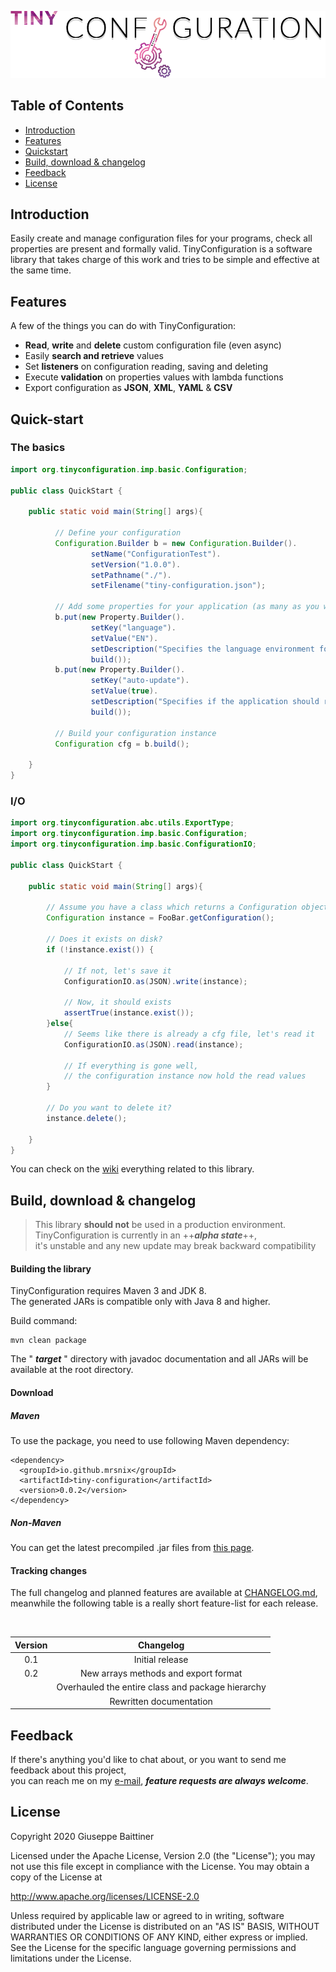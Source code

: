 <p align="center">
    <img alt="Logo" src="./img/TinyConfiguration.png">
</p>

## Table of Contents
- [Introduction](#introduction)
- [Features](#features)
- [Quickstart](#quick-start)
- [Build, download & changelog](#build-download--changelog)
- [Feedback](#feedback)
- [License](#license)

## Introduction
Easily create and manage configuration files for your programs, 
check all properties are present and formally valid. 
TinyConfiguration is a software library that takes charge of this work 
and tries to be simple and effective at the same time.

## Features
A few of the things you can do with TinyConfiguration:

* **Read**, **write** and **delete** custom configuration file (even async)
* Easily **search and retrieve** values
* Set **listeners** on configuration reading, saving and deleting
* Execute **validation** on properties values with lambda functions
* Export configuration as **JSON**, **XML**, **YAML** & **CSV**

## Quick-start

### The basics

```java
import org.tinyconfiguration.imp.basic.Configuration;

public class QuickStart {

    public static void main(String[] args){

          // Define your configuration 
          Configuration.Builder b = new Configuration.Builder().
                  setName("ConfigurationTest").
                  setVersion("1.0.0").
                  setPathname("./").
                  setFilename("tiny-configuration.json");

          // Add some properties for your application (as many as you want)
          b.put(new Property.Builder().
                  setKey("language").
                  setValue("EN").
                  setDescription("Specifies the language environment for the session").
                  build());
          b.put(new Property.Builder().
                  setKey("auto-update").
                  setValue(true).
                  setDescription("Specifies if the application should regularly check for new software releases").
                  build());

          // Build your configuration instance
          Configuration cfg = b.build();

    }
}
```

### I/O

```java
import org.tinyconfiguration.abc.utils.ExportType;
import org.tinyconfiguration.imp.basic.Configuration;
import org.tinyconfiguration.imp.basic.ConfigurationIO;

public class QuickStart {

    public static void main(String[] args){
        
        // Assume you have a class which returns a Configuration object
        Configuration instance = FooBar.getConfiguration();

        // Does it exists on disk?
        if (!instance.exist()) {

            // If not, let's save it
            ConfigurationIO.as(JSON).write(instance);

            // Now, it should exists
            assertTrue(instance.exist());
        }else{
            // Seems like there is already a cfg file, let's read it
            ConfigurationIO.as(JSON).read(instance);

            // If everything is gone well, 
            // the configuration instance now hold the read values
        }
        
        // Do you want to delete it?
        instance.delete();

    }
}
```

You can check on the [wiki](https://github.com/MrSnix/TinyConfiguration/wiki) everything related to this library.

## Build, download & changelog

>This library **should not** be used in a production environment.  
>TinyConfiguration is currently in an ++***alpha state***++,  
>it's unstable and any new update may break backward compatibility

#### Building the library
TinyConfiguration requires Maven 3 and JDK 8.<br>
The generated JARs is compatible only with Java 8 and higher.

Build command:

````
mvn clean package
````

The " ***target*** " directory with javadoc documentation 
and all JARs will be available at the root directory.

#### Download

##### Maven

To use the package, you need to use following Maven dependency:

````
<dependency>
  <groupId>io.github.mrsnix</groupId>
  <artifactId>tiny-configuration</artifactId>
  <version>0.0.2</version>
</dependency>
````

##### Non-Maven

You can get the latest precompiled .jar files 
from [this page](https://github.com/MrSnix/TinyConfiguration/releases).


#### Tracking changes

The full changelog and planned features are available at [CHANGELOG.md](CHANGELOG.md),  
meanwhile the following table is a really short feature-list for each
release.

<br>

| Version |                      Changelog                           |
|:-------:|:--------------------------------------------------------:|
|   0.1   |                   Initial release                        |
|   0.2   |         New arrays methods and export format             |
|         |    Overhauled the entire class and package hierarchy     |
|         |                Rewritten documentation                   |

## Feedback
If there's anything you'd like to chat about, or 
you want to send me feedback about this project,  
you can reach me on my [e-mail](mailto:baittiner.giuseppe.dev@gmail.com), 
***feature requests are always welcome***.

## License
Copyright 2020 Giuseppe Baittiner

Licensed under the Apache License, Version 2.0 (the "License"); you may not use this file except in compliance with the License. You may obtain a copy of the License at

<http://www.apache.org/licenses/LICENSE-2.0>

Unless required by applicable law or agreed to in writing, software distributed under the License is distributed on an "AS IS" BASIS, WITHOUT WARRANTIES OR CONDITIONS OF ANY KIND, either express or implied. See the License for the specific language governing permissions and limitations under the License.
